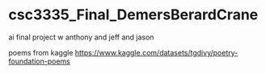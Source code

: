 # csc3335_Final_DemersBerardCrane
ai final project w anthony and jeff and jason

poems from kaggle
https://www.kaggle.com/datasets/tgdivy/poetry-foundation-poems
